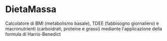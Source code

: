 # DietaMassa
Calcolatore di BMI (metabolismo basale), TDEE (fabbisogno giornaliero) e macronutrienti (carboidrati, proteine e grassi) mediante l'applicazione della formula di Harris-Benedict
